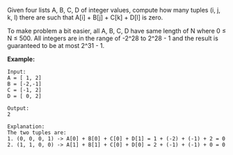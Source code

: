 Given four lists A, B, C, D of integer values, compute how many tuples (i, j, k, l) there are such that A[i] + B[j] + C[k] + D[l] is zero.

To make problem a bit easier, all A, B, C, D have same length of N where 0 ≤ N ≤ 500. All integers are in the range of -2^28 to 2^28 - 1 and the result is guaranteed to be at most 2^31 - 1.

**Example:**

```
Input:
A = [ 1, 2]
B = [-2,-1]
C = [-1, 2]
D = [ 0, 2]
```

```
Output:
2
```

```
Explanation:
The two tuples are:
1. (0, 0, 0, 1) -> A[0] + B[0] + C[0] + D[1] = 1 + (-2) + (-1) + 2 = 0
2. (1, 1, 0, 0) -> A[1] + B[1] + C[0] + D[0] = 2 + (-1) + (-1) + 0 = 0
```